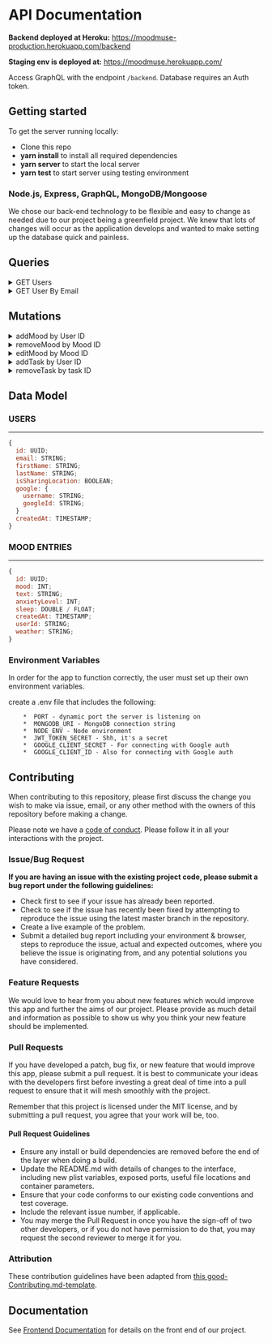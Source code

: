 # API Documentation

<strong>Backend deployed at Heroku:</strong> <https://moodmuse-production.herokuapp.com/backend>

<strong>Staging env is deployed at:</strong> <https://moodmuse.herokuapp.com/>

Access GraphQL with the endpoint `/backend`. Database requires an Auth token.

## Getting started

To get the server running locally:

- Clone this repo
- **yarn install** to install all required dependencies
- **yarn server** to start the local server
- **yarn test** to start server using testing environment

### Node.js, Express, GraphQL, MongoDB/Mongoose

We chose our back-end technology to be flexible and easy to change as needed due to our project being a greenfield project. We knew that lots of changes will occur as the application develops and wanted to make setting up the database quick and painless.

## Queries

<details>
<summary>GET Users</summary>

```graphql
{
  users {
    id
    email
    firstName
    lastName
    createdAt
    moods {
      id
      mood
      text
      anxietyLevel
      sleep
      createdAt
      userId
      weather
    }
  }
}
```

</details>

<details>
<summary>GET User By Email</summary>

```graphql
{
  user(email: "example@email.com") {
    id
    email
    firstName
    lastName
    createdAt
    moods {
      id
      mood
      text
      anxietyLevel
      sleep
      createdAt
      userId
      weather
    }
    tasks {
      id
      completedAt
      prompt
      text
      photoUrl
    }
  }
}
```

</details>

## Mutations

<details>
<summary>addMood by User ID</summary>

```graphql
mutation {
  addMood(
    mood: 2
    text: "Today I was happy because I got a promotion at my job!"
    anxietyLevel: 5
    sleep: 7.5
    userId: "5dcc9396d36d5ecc1234a218"
    weather: "Rainy 24°"
  ) {
    id
    mood
    text
    anxietyLevel
    sleep
    createdAt
    userId
    weather
  }
}
```

</details>

<details>
<summary>removeMood by Mood ID</summary>

```graphql
mutation {
  removeMood(id: "5dcc9396d36d5ecc7833a218") {
    id
    mood
    text
    anxietyLevel
    sleep
    createdAt
    weather
  }
}
```

</details>

<details>
<summary>editMood by Mood ID</summary>

```graphql
mutation {
  editMood(
    mood: 3
    text: "I was sad today because I wasn't able to make it to my friend's birthday"
    anxietyLevel: 0
    sleep: 8.0
    id: "5dd4a493d3e27c123cc43af4"
  ) {
    id
    mood
    text
    anxietyLevel
    sleep
    createdAt
  }
}
```

</details>

<details>
  <summary>addTask by User ID</summary>

```graphql
mutation {
  addTask(
    userEmail: "email@gmail.com"
    prompt: "I am statements"
    text: "awesome, cool, lovable, talented, generous"
    photoUrl: "www.coolphoto.com"
  ) {
    id
    completedAt
    prompt
    text
    photoUrl
  }
}
```

</details>

<details>
  <summary>removeTask by task ID</summary>

```graphql
mutation {
  removeTask(id: "5dfd2649a9984b24598e73f5") {
    id
  }
}
```

</details>

## Data Model

### USERS

---

```javascript
{
  id: UUID;
  email: STRING;
  firstName: STRING;
  lastName: STRING;
  isSharingLocation: BOOLEAN;
  google: {
    username: STRING;
    googleId: STRING;
  }
  createdAt: TIMESTAMP;
}
```

### MOOD ENTRIES

---

```javascript
{
  id: UUID;
  mood: INT;
  text: STRING;
  anxietyLevel: INT;
  sleep: DOUBLE / FLOAT;
  createdAt: TIMESTAMP;
  userId: STRING;
  weather: STRING;
}
```

### Environment Variables

In order for the app to function correctly, the user must set up their own environment variables.

create a .env file that includes the following:

```none
    *  PORT - dynamic port the server is listening on
    *  MONGODB_URI - MongoDB connection string
    *  NODE_ENV - Node environment
    *  JWT_TOKEN_SECRET - Shh, it's a secret
    *  GOOGLE_CLIENT_SECRET - For connecting with Google auth
    *  GOOGLE_CLIENT_ID - Also for connecting with Google auth
```

## Contributing

When contributing to this repository, please first discuss the change you wish to make via issue, email, or any other method with the owners of this repository before making a change.

Please note we have a [code of conduct](./code_of_conduct.md). Please follow it in all your interactions with the project.

### Issue/Bug Request

**If you are having an issue with the existing project code, please submit a bug report under the following guidelines:**

- Check first to see if your issue has already been reported.
- Check to see if the issue has recently been fixed by attempting to reproduce the issue using the latest master branch in the repository.
- Create a live example of the problem.
- Submit a detailed bug report including your environment & browser, steps to reproduce the issue, actual and expected outcomes, where you believe the issue is originating from, and any potential solutions you have considered.

### Feature Requests

We would love to hear from you about new features which would improve this app and further the aims of our project. Please provide as much detail and information as possible to show us why you think your new feature should be implemented.

### Pull Requests

If you have developed a patch, bug fix, or new feature that would improve this app, please submit a pull request. It is best to communicate your ideas with the developers first before investing a great deal of time into a pull request to ensure that it will mesh smoothly with the project.

Remember that this project is licensed under the MIT license, and by submitting a pull request, you agree that your work will be, too.

#### Pull Request Guidelines

- Ensure any install or build dependencies are removed before the end of the layer when doing a build.
- Update the README.md with details of changes to the interface, including new plist variables, exposed ports, useful file locations and container parameters.
- Ensure that your code conforms to our existing code conventions and test coverage.
- Include the relevant issue number, if applicable.
- You may merge the Pull Request in once you have the sign-off of two other developers, or if you do not have permission to do that, you may request the second reviewer to merge it for you.

### Attribution

These contribution guidelines have been adapted from [this good-Contributing.md-template](https://gist.github.com/PurpleBooth/b24679402957c63ec426).

## Documentation

See [Frontend Documentation](https://github.com/Lambda-School-Labs/ema-therapy-fe/blob/master/README.md) for details on the front end of our project.
